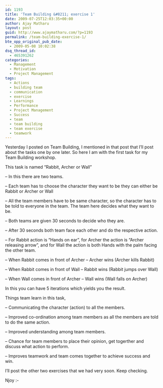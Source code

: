```yaml
---
id: 1193
title: 'Team Building &#8211; exercise 1'
date: 2009-07-25T12:03:35+00:00
author: Ajay Matharu
layout: post
guid: http://www.ajaymatharu.com/?p=1193
permalink: /team-building-exercise-1/
bte_opp_original_pub_date:
  - 2009-05-08 10:02:38
dsq_thread_id:
  - 465391262
categories:
  - Management
  - Motivation
  - Project Management
tags:
  - Actions
  - building team
  - communication
  - exercise
  - Learnings
  - Performance
  - Project Management
  - Success
  - team
  - team building
  - team exercise
  - teamwork
---
```

Yesterday I posted on Team Building, I mentioned in that post that I&#8217;ll post about the tasks one by one later. So here I am with the first task for my Team Building workshop.

This task is named &#8220;Rabbit, Archer or Wall&#8221;

&#8211; In this there are two teams.

&#8211; Each team has to choose the character they want to be they can either be Rabbit or Archer or Wall

&#8211; All the team members have to be same character, so the character has to be told to everyone in the team. The team here decides what they want to be.

&#8211; Both teams are given 30 seconds to decide who they are.

&#8211; After 30 seconds both team face each other and do the respective action.

&#8211; For Rabbit action is &#8220;Hands on ear&#8221;, for Archer the action is &#8220;Archer releasing arrow&#8221;, and for Wall the action is both Hands with the palm facing the other team.

&#8211; When Rabbit comes in front of Archer &#8211; Archer wins (Archer kills Rabbit)

&#8211; When Rabbit comes in front of Wall &#8211; Rabbit wins (Rabbit jumps over Wall)

&#8211; When Wall comes in front of Archer &#8211; Wall wins (Wall falls on Archer)

In this you can have 5 iterations which yields you the result.

Things team learn in this task,

&#8211; Communicating the character (action) to all the members.

&#8211; Improved co-ordination among team members as all the members are told to do the same action.

&#8211; Improved understanding among team members.

&#8211; Chance for team members to place their opinion, get togerther and discuss what action to perform.

&#8211; Improves teamwork and team comes together to achieve success and win.

I&#8217;ll post the other two exercises that we had very soon. Keep checking.

Njoy <img src="http://www.ajaymatharu.com/wp-includes/images/smilies/simple-smile.png" alt=":-)" class="wp-smiley" style="height: 1em; max-height: 1em;" />